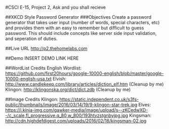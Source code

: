 #CSCI E-15, Project 2, Ask and you shall recieve 

##XKCD Style Password Generator
###Objectives
Create a password generator that takes user input (number of words, special characters, etc) and provides them with an easy to remember but difficult to guess password.
This should include concepts like server side input validation, and seperation of duties.

##Live URL
http://p2.thehomelabs.com

##Demo
INSERT DEMO LINK HERE

##WordList Credits
English Wordlist: https://github.com/first20hours/google-10000-english/blob/master/google-10000-english-usa.txt
Elvish: http://www.candlekeep.com/library/articles/diction_elf.htm (Cleanup by me)
Klingon: http://klingonska.org/dict/dict.zdb (Cleanup by me)

##Image Credits
Klingon: https://static.independent.co.uk/s3fs-public/thumbnails/image/2016/03/14/19/9-klingon-star-trek.jpg
Elves: https://i.kinja-img.com/gawker-media/image/upload/s--zKCedwXD--/c_scale,fl_progressive,q_80,w_800/193htvzstgnbyjpg.jpg
Kingsman: http://cdn.highdefdigest.com/uploads/2016/02/18/kingsman-02.jpg